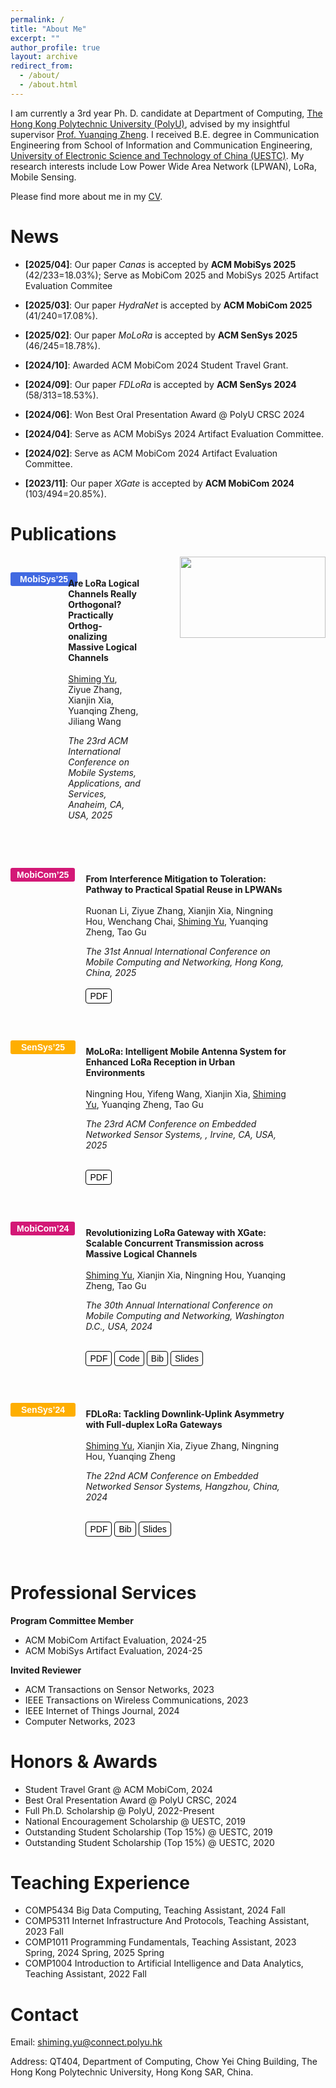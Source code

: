```yaml
---
permalink: /
title: "About Me"
excerpt: ""
author_profile: true
layout: archive
redirect_from: 
  - /about/
  - /about.html
---
```


I am currently a 3rd year Ph. D. candidate at Department of Computing, [The Hong Kong Polytechnic University (PolyU)](https://www.polyu.edu.hk/), advised by my insightful supervisor [Prof. Yuanqing Zheng](https://www4.comp.polyu.edu.hk/~csyqzheng/). I received B.E. degree in Communication Engineering from School of Information and Communication Engineering, [University of Electronic Science and Technology of China (UESTC)](https://en.uestc.edu.cn/). My research interests include Low Power Wide Area Network (LPWAN), LoRa, Mobile Sensing.

Please find more about me in my [CV](files/CV_Shiming.pdf).

News
======
* **[2025/04]**: Our paper *Canas* is accepted by **ACM MobiSys 2025** (42/233=18.03%); Serve as MobiCom 2025 and MobiSys 2025 Artifact Evaluation Commitee

* **[2025/03]**: Our paper *HydraNet* is accepted by **ACM MobiCom 2025** (41/240=17.08%).

* **[2025/02]**: Our paper *MoLoRa* is accepted by **ACM SenSys 2025** (46/245=18.78%).

* **[2024/10]**: Awarded ACM MobiCom 2024 Student Travel Grant.

* **[2024/09]**: Our paper *FDLoRa* is accepted by **ACM SenSys 2024** (58/313=18.53%).

* **[2024/06]**: Won Best Oral Presentation Award @ PolyU CRSC 2024

* **[2024/04]**: Serve as ACM MobiSys 2024 Artifact Evaluation Committee.

* **[2024/02]**: Serve as ACM MobiCom 2024 Artifact Evaluation Committee.

* **[2023/11]**: Our paper *XGate* is accepted by **ACM MobiCom 2024** (103/494=20.85%).

Publications
======

<!-- +++++++++++++++++++++++++++++++++++++++++++++++++++ -->
<img src="https://xiaoming124.github.io/images/XGate.pdf" align="right" style="vertical-align: middle; width: 233px; height: 130px;">
<div style="display: flex; border: 1px solid none; height: flex; margin: 0 0; position: relative;">
    <div style="width: 12%; background-color: none; padding: 25px 0px;">
        <button type="button" onclick="location.href='https://www.sigmobile.org/mobisys/2025/';" style="font-size: 14px; background-color: #4169E1; color: white; padding: 3px 15px; border-radius: 3px; border: none;"><b>MobiSys’25</b></button>
    </div>
    <div style="width: 88%; background-color: none; padding: 20px 60px;">
        
<b>Are LoRa Logical Channels Really Orthogonal? Practically Orthog-
onalizing Massive Logical Channels</b><br>
<br>
<u>Shiming Yu</u>, Ziyue Zhang, Xianjin Xia, Yuanqing Zheng, Jiliang Wang<br>

<i>The 23rd ACM International Conference on Mobile
Systems, Applications, and Services, Anaheim, CA, USA, 2025</i><br>
<br>
    </div>
</div>

<!-- <button type="button" onclick="location.href='https://xiaoming124.github.io/files/HydraNet_MobiCom25.pdf';" style="font-size: 14px; background-color: white; color: default; padding: 3px 6px; border-radius: 4px; border: 1.5px solid black;">PDF</button> -->
<!-- <button type="button" onclick="location.href='https://github.com/xiaoming124/XGate';" style="font-size: 14px; background-color: white; color: default; padding: 3px 6px; border-radius: 4px; border: 1.5px solid black;">Code</button> -->
<!-- <button type="button" onclick="location.href='https://xiaoming124.github.io/files/acm_3636534.3649375.bib';" style="font-size: 14px; background-color: white; color: default; padding: 3px 6px; border-radius: 4px; border: 1.5px solid black;">Bib</button> -->
<!-- <button type="button" onclick="location.href='https://xiaoming124.github.io/files/XGate_MobiCom24_v2.key';" style="font-size: 14px; background-color: white; color: default; padding: 3px 6px; border-radius: 4px; border: 1.5px solid black;">Slides</button> -->

<!-- +++++++++++++++++++++++++++++++++++++++++++++++++++ -->
<div style="display: flex; border: 1px solid none; height: flex; margin: 0 0; position: relative;">
    <div style="width: 12%; background-color: none; padding: 25px 0px;">
        <button type="button" onclick="location.href='https://www.sigmobile.org/mobicom/2025/';" style="font-size: 14px; background-color: #d31876; color: white; padding: 3px 10px; border-radius: 3px; border: none;"><b>MobiCom’25</b></button>
    </div>
    <div style="width: 88%; background-color: none; padding: 20px 60px;">
        
<b>From Interference Mitigation to Toleration:
Pathway to Practical Spatial Reuse in LPWANs</b><br>
<br>
Ruonan Li, Ziyue Zhang, Xianjin Xia, Ningning Hou, Wenchang Chai, <u>Shiming Yu</u>, Yuanqing Zheng, Tao Gu<br>

<i>The 31st Annual International Conference on Mobile Computing and Networking, Hong Kong, China, 2025</i><br>
<br>
<button type="button" onclick="location.href='https://xiaoming124.github.io/files/HydraNet_MobiCom25.pdf';" style="font-size: 14px; background-color: white; color: default; padding: 3px 6px; border-radius: 4px; border: 1.5px solid black;">PDF</button>
    </div>
</div>

<!-- <button type="button" onclick="location.href='https://github.com/xiaoming124/XGate';" style="font-size: 14px; background-color: white; color: default; padding: 3px 6px; border-radius: 4px; border: 1.5px solid black;">Code</button> -->
<!-- <button type="button" onclick="location.href='https://xiaoming124.github.io/files/acm_3636534.3649375.bib';" style="font-size: 14px; background-color: white; color: default; padding: 3px 6px; border-radius: 4px; border: 1.5px solid black;">Bib</button> -->
<!-- <button type="button" onclick="location.href='https://xiaoming124.github.io/files/XGate_MobiCom24_v2.key';" style="font-size: 14px; background-color: white; color: default; padding: 3px 6px; border-radius: 4px; border: 1.5px solid black;">Slides</button> -->

<!-- +++++++++++++++++++++++++++++++++++++++++++++++++++ -->
<div style="display: flex; border: 1px solid none; height: flex; margin: 0 0; position: relative;">
    <div style="width: 12%; background-color: none; padding: 25px 0px;">
        <button type="button" onclick="location.href='https://sensys.acm.org/2025/';" style="font-size: 14px; background-color: #feae00; color: white; padding: 3px 17px; border-radius: 3px; border: none;"><b>SenSys’25</b></button>
    </div>
    <div style="width: 88%; background-color: none; padding: 20px 60px;">
        
<b>MoLoRa: Intelligent Mobile Antenna System for Enhanced LoRa
Reception in Urban Environments</b><br>
<br>
Ningning Hou, Yifeng Wang, Xianjin Xia, <u>Shiming Yu</u>, Yuanqing Zheng, Tao Gu<br>

<i>The 23rd ACM Conference on Embedded Networked Sensor Systems, , Irvine, CA, USA, 2025</i><br>
<br>


<button type="button" onclick="location.href='https://xiaoming124.github.io/files/MoLoRa_SenSys25.pdf';" style="font-size: 14px; background-color: white; color: default; padding: 3px 6px; border-radius: 4px; border: 1.5px solid black;">PDF</button>
    </div>
</div>

<!-- <button type="button" onclick="location.href='https://xiaoming124.github.io/files/acm_3666025.3699338.bib';" style="font-size: 14px; background-color: white; color: default; padding: 3px 6px; border-radius: 4px; border: 1.5px solid black;">Bib</button> -->
<!-- <button type="button" onclick="location.href='https://xiaoming124.github.io/files/FDLoRa_SenSys24.key';" style="font-size: 14px; background-color: white; color: default; padding: 3px 6px; border-radius: 4px; border: 1.5px solid black;">Slides</button> -->

<!-- +++++++++++++++++++++++++++++++++++++++++++++++++++ -->
<div style="display: flex; border: 1px solid none; height: flex; margin: 0 0; position: relative;">
    <div style="width: 12%; background-color: none; padding: 25px 0px;">
        <button type="button" onclick="location.href='https://www.sigmobile.org/mobicom/2024/';" style="font-size: 14px; background-color: #d31876; color: white; padding: 3px 10px; border-radius: 3px; border: none;"><b>MobiCom’24</b></button>
    </div>
    <div style="width: 88%; background-color: none; padding: 20px 60px;">
        
<b>Revolutionizing LoRa Gateway with XGate: Scalable Concurrent Transmission across Massive Logical Channels</b><br>
<br>
<u>Shiming Yu</u>, Xianjin Xia, Ningning Hou, Yuanqing Zheng, Tao Gu<br>

<i>The 30th Annual International Conference on Mobile Computing and Networking, Washington D.C., USA, 2024</i><br>
<br>

<button type="button" onclick="location.href='https://xiaoming124.github.io/files/XGate_MobiCom24.pdf';" style="font-size: 14px; background-color: white; color: default; padding: 3px 6px; border-radius: 4px; border: 1.5px solid black;">PDF</button>
<button type="button" onclick="location.href='https://github.com/xiaoming124/XGate';" style="font-size: 14px; background-color: white; color: default; padding: 3px 6px; border-radius: 4px; border: 1.5px solid black;">Code</button>
<button type="button" onclick="location.href='https://xiaoming124.github.io/files/acm_3636534.3649375.bib';" style="font-size: 14px; background-color: white; color: default; padding: 3px 6px; border-radius: 4px; border: 1.5px solid black;">Bib</button>
<button type="button" onclick="location.href='https://xiaoming124.github.io/files/XGate_MobiCom24_v2.key';" style="font-size: 14px; background-color: white; color: default; padding: 3px 6px; border-radius: 4px; border: 1.5px solid black;">Slides</button>
    </div>
</div>

<!-- +++++++++++++++++++++++++++++++++++++++++++++++++++ -->
<div style="display: flex; border: 1px solid none; height: flex; margin: 0 0; position: relative;">
    <div style="width: 12%; background-color: none; padding: 25px 0px;">
        <button type="button" onclick="location.href='https://sensys.acm.org/2024/';" style="font-size: 14px; background-color: #feae00; color: white; padding: 3px 17px; border-radius: 3px; border: none;"><b>SenSys’24</b></button>
    </div>
    <div style="width: 88%; background-color: none; padding: 20px 60px;">
        
<b>FDLoRa: Tackling Downlink-Uplink Asymmetry with Full-duplex LoRa Gateways</b><br>
<br>
<u>Shiming Yu</u>, Xianjin Xia, Ziyue Zhang, Ningning Hou, Yuanqing Zheng<br>

<i>The 22nd ACM Conference on Embedded Networked Sensor Systems, Hangzhou, China, 2024</i><br>
<br>

<button type="button" onclick="location.href='https://xiaoming124.github.io/files/FDLoRa_SenSys24.pdf';" style="font-size: 14px; background-color: white; color: default; padding: 3px 6px; border-radius: 4px; border: 1.5px solid black;">PDF</button>
<button type="button" onclick="location.href='https://xiaoming124.github.io/files/acm_3666025.3699338.bib';" style="font-size: 14px; background-color: white; color: default; padding: 3px 6px; border-radius: 4px; border: 1.5px solid black;">Bib</button>
<button type="button" onclick="location.href='https://xiaoming124.github.io/files/FDLoRa_SenSys24.key';" style="font-size: 14px; background-color: white; color: default; padding: 3px 6px; border-radius: 4px; border: 1.5px solid black;">Slides</button>
    </div>
</div>


Professional Services
======
**Program Committee Member**
* ACM MobiCom Artifact Evaluation, 2024-25
* ACM MobiSys Artifact Evaluation, 2024-25

**Invited Reviewer**
* ACM Transactions on Sensor Networks, 2023
* IEEE Transactions on Wireless Communications, 2023
* IEEE Internet of Things Journal, 2024
* Computer Networks, 2023

Honors & Awards
======
* Student Travel Grant @ ACM MobiCom, 2024
* Best Oral Presentation Award @ PolyU CRSC, 2024
* Full Ph.D. Scholarship @ PolyU, 2022-Present
* National Encouragement Scholarship @ UESTC, 2019
* Outstanding Student Scholarship (Top 15%) @ UESTC, 2019
* Outstanding Student Scholarship (Top 15%) @ UESTC, 2020

Teaching Experience
======
* COMP5434 Big Data Computing, Teaching Assistant, 2024 Fall
* COMP5311 Internet Infrastructure And Protocols, Teaching Assistant, 2023 Fall
* COMP1011 Programming Fundamentals, Teaching Assistant, 2023 Spring, 2024 Spring, 2025 Spring
* COMP1004 Introduction to Artificial Intelligence and Data Analytics, Teaching Assistant, 2022 Fall

Contact
======
Email: shiming.yu@connect.polyu.hk

Address: QT404, Department of Computing, Chow Yei Ching Building, The Hong Kong Polytechnic University, Hong Kong SAR, China.